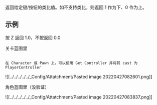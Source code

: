 返回给定键/按钮的类比值。如不支持类比，则返回 1 作为下、0 作为上。

## 示例

按 Z 返回 1.0，不按返回 0.0

关卡蓝图里

```ad-tip

在 Character 或 Pawn 上，可以使用 Get Controller 并将其 cast 为 PlayerController

```


![[../../../../../_Config/Attatchment/Pasted image 20220427082601.png]]


角色蓝图里（没验证）

![[../../../../../_Config/Attatchment/Pasted image 20220427083837.png]]
